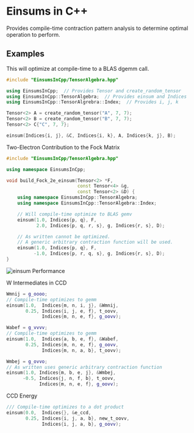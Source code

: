 # Einsums in C++

Provides compile-time contraction pattern analysis to determine optimal operation to perform.

## Examples
This will optimize at compile-time to a BLAS dgemm call.
```C++
#include "EinsumsInCpp/TensorAlgebra.hpp"

using EinsumsInCpp;  // Provides Tensor and create_random_tensor
using EinsumsInCpp::TensorAlgebra;  // Provides einsum and Indices
using EinsumsInCpp::TensorAlgrebra::Index;  // Provides i, j, k

Tensor<2> A = create_random_tensor("A", 7, 7);
Tensor<2> B = create_random_tensor("B", 7, 7);
Tensor<2> C{"C", 7, 7};

einsum(Indices{i, j}, &C, Indices{i, k}, A, Indices{k, j}, B);
```

Two-Electron Contribution to the Fock Matrix
```C++
#include "EinsumsInCpp/TensorAlgebra.hpp"

using namespace EinsumsInCpp;

void build_Fock_2e_einsum(Tensor<2> *F, 
                          const Tensor<4> &g,
                          const Tensor<2> &D) {
    using namespace EinsumsInCpp::TensorAlgebra;
    using namespace EinsumsInCpp::TensorAlgebra::Index;

    // Will compile-time optimize to BLAS gemv
    einsum(1.0, Indices{p, q}, F,
           2.0, Indices{p, q, r, s}, g, Indices{r, s}, D);

    // As written cannot be optimized.
    // A generic arbitrary contraction function will be used.
    einsum(1.0, Indices{p, q}, F, 
          -1.0, Indices{p, r, q, s}, g, Indices{r, s}, D);
}
```

![einsum Performance](/images/Performance.png)

W Intermediates in CCD
```C++
Wmnij = g_oooo;
// Compile-time optimizes to gemm
einsum(1.0,  Indices{m, n, i, j}, &Wmnij, 
       0.25, Indices{i, j, e, f}, t_oovv, 
             Indices{m, n, e, f}, g_oovv);

Wabef = g_vvvv;
// Compile-time optimizes to gemm
einsum(1.0,  Indices{a, b, e, f}, &Wabef, 
       0.25, Indices{m, n, e, f}, g_oovv,
             Indices{m, n, a, b}, t_oovv);

Wmbej = g_ovvo;
// As written uses generic arbitrary contraction function
einsum(1.0, Indices{m, b, e, j}, &Wmbej, 
      -0.5, Indices{j, n, f, b}, t_oovv, 
            Indices{m, n, e, f}, g_oovv);
```

CCD Energy
```C++
/// Compile-time optimizes to a dot product
einsum(0.0,  Indices{}, &e_ccd, 
       0.25, Indices{i, j, a, b}, new_t_oovv, 
             Indices{i, j, a, b}, g_oovv);
```
